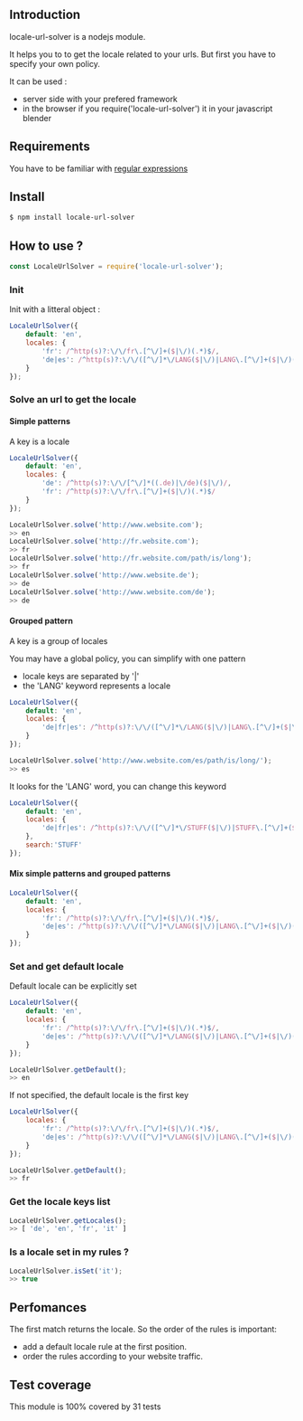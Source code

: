 
## Introduction

locale-url-solver is a nodejs module.

It helps you to to get the locale related to your urls.
But first you have to specify your own policy. 

It can be used :
- server side with your prefered framework
- in the browser if you require('locale-url-solver') it in your javascript blender

## Requirements

You have to be familiar with [regular expressions](https://en.wikipedia.org/wiki/Regular_expression)

## Install

```bash
$ npm install locale-url-solver
```

## How to use ?

```javascript
const LocaleUrlSolver = require('locale-url-solver');
```

### Init

Init with a litteral object :

```javascript
LocaleUrlSolver({
    default: 'en',
    locales: {
        'fr': /^http(s)?:\/\/fr\.[^\/]+($|\/)(.*)$/,
        'de|es': /^http(s)?:\/\/([^\/]*\/LANG($|\/)|LANG\.[^\/]+($|\/)(.*)$)/
    }
});
```

### Solve an url to get the locale

#### Simple patterns

A key is a locale 

```javascript
LocaleUrlSolver({
    default: 'en',
    locales: {
        'de': /^http(s)?:\/\/[^\/]*((.de)|\/de)($|\/)/,
        'fr': /^http(s)?:\/\/fr\.[^\/]+($|\/)(.*)$/
    }
});

LocaleUrlSolver.solve('http://www.website.com');
>> en
LocaleUrlSolver.solve('http://fr.website.com');
>> fr
LocaleUrlSolver.solve('http://fr.website.com/path/is/long');
>> fr
LocaleUrlSolver.solve('http://www.website.de');
>> de
LocaleUrlSolver.solve('http://www.website.com/de');
>> de
```

#### Grouped pattern

A key is a group of locales 

You may have a global policy, you can simplify with one pattern
- locale keys are separated by '|'
- the 'LANG' keyword represents a locale

```javascript
LocaleUrlSolver({
    default: 'en',
    locales: {
        'de|fr|es': /^http(s)?:\/\/([^\/]*\/LANG($|\/)|LANG\.[^\/]+($|\/)(.*)$)/
    }
});

LocaleUrlSolver.solve('http://www.website.com/es/path/is/long/');
>> es
```

It looks for the 'LANG' word, you can change this keyword

```javascript
LocaleUrlSolver({
    default: 'en',
    locales: {
        'de|fr|es': /^http(s)?:\/\/([^\/]*\/STUFF($|\/)|STUFF\.[^\/]+($|\/)(.*)$)/
    },
    search:'STUFF'
});
```

#### Mix simple patterns and grouped patterns

```javascript
LocaleUrlSolver({
    default: 'en',
    locales: {
        'fr': /^http(s)?:\/\/fr\.[^\/]+($|\/)(.*)$/,
        'de|es': /^http(s)?:\/\/([^\/]*\/LANG($|\/)|LANG\.[^\/]+($|\/)(.*)$)/
    }
});
```

### Set and get default locale

Default locale can be explicitly set

```javascript
LocaleUrlSolver({
    default: 'en',
    locales: {
        'fr': /^http(s)?:\/\/fr\.[^\/]+($|\/)(.*)$/,
        'de|es': /^http(s)?:\/\/([^\/]*\/LANG($|\/)|LANG\.[^\/]+($|\/)(.*)$)/
    }
});

LocaleUrlSolver.getDefault();
>> en
```

If not specified, the default locale is the first key

```javascript
LocaleUrlSolver({
    locales: {
        'fr': /^http(s)?:\/\/fr\.[^\/]+($|\/)(.*)$/,
        'de|es': /^http(s)?:\/\/([^\/]*\/LANG($|\/)|LANG\.[^\/]+($|\/)(.*)$)/
    }
});

LocaleUrlSolver.getDefault();
>> fr
```

### Get the locale keys list

```javascript
LocaleUrlSolver.getLocales();
>> [ 'de', 'en', 'fr', 'it' ]
```

### Is a locale set in my rules ?

```javascript
LocaleUrlSolver.isSet('it');
>> true
```

## Perfomances

The first match returns the locale.
So the order of the rules is important:
- add a default locale rule at the first position.
- order the rules according to your website traffic.

## Test coverage

This module is 100% covered by 31 tests 